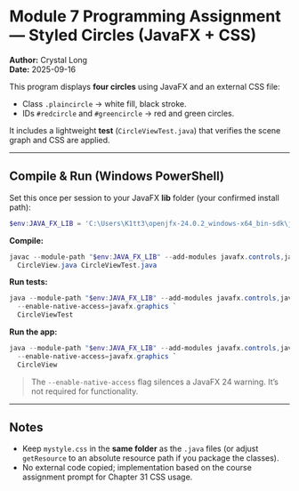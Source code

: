 # Module 7 Programming Assignment — Styled Circles (JavaFX + CSS)

**Author:** Crystal Long  
**Date:** 2025-09-16

This program displays **four circles** using JavaFX and an external CSS file:
- Class `.plaincircle` → white fill, black stroke.
- IDs `#redcircle` and `#greencircle` → red and green circles.

It includes a lightweight **test** (`CircleViewTest.java`) that verifies the scene graph and CSS are applied.

---

## Compile & Run (Windows PowerShell)

Set this once per session to your JavaFX **lib** folder (your confirmed install path):

```powershell
$env:JAVA_FX_LIB = 'C:\Users\K1tt3\openjfx-24.0.2_windows-x64_bin-sdk\javafx-sdk-24.0.2\lib'
```

**Compile:**
```powershell
javac --module-path "$env:JAVA_FX_LIB" --add-modules javafx.controls,javafx.graphics,javafx.swing `
  CircleView.java CircleViewTest.java
```

**Run tests:**
```powershell
java --module-path "$env:JAVA_FX_LIB" --add-modules javafx.controls,javafx.graphics,javafx.swing `
  --enable-native-access=javafx.graphics `
  CircleViewTest
```

**Run the app:**
```powershell
java --module-path "$env:JAVA_FX_LIB" --add-modules javafx.controls,javafx.graphics,javafx.swing `
  --enable-native-access=javafx.graphics `
  CircleView
```

> The `--enable-native-access` flag silences a JavaFX 24 warning. It’s not required for functionality.

---

## Notes
- Keep `mystyle.css` in the **same folder** as the `.java` files (or adjust `getResource` to an absolute resource path if you package the classes).
- No external code copied; implementation based on the course assignment prompt for Chapter 31 CSS usage.

